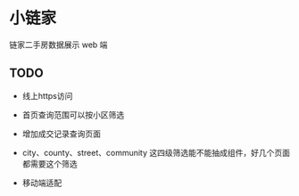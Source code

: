# 小链家

链家二手房数据展示 web 端


## TODO

* 线上https访问

* 首页查询范围可以按小区筛选

* 增加成交记录查询页面

* city、county、street、community 这四级筛选能不能抽成组件，好几个页面都需要这个筛选

* 移动端适配
